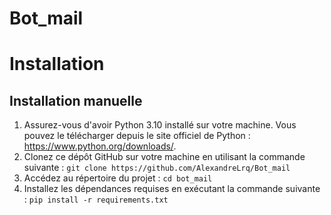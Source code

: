 # Bot_mail

# Installation

## Installation manuelle

1. Assurez-vous d'avoir Python 3.10 installé sur votre machine. Vous pouvez le télécharger depuis le site officiel de Python : https://www.python.org/downloads/.
2. Clonez ce dépôt GitHub sur votre machine en utilisant la commande suivante : ``git clone https://github.com/AlexandreLrq/Bot_mail``
3. Accédez au répertoire du projet : ``cd bot_mail``
4. Installez les dépendances requises en exécutant la commande suivante : ``pip install -r requirements.txt``


